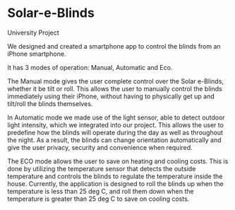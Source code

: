 # Solar-e-Blinds
University Project

We designed and created a smartphone app to control the blinds from an iPhone smartphone.

It has 3 modes of operation: Manual, Automatic and Eco.

The Manual mode gives the user complete control over the Solar e-Blinds, whether it be tilt or roll. This allows the user to manually control the blinds immediately using their iPhone, without having to physically get up and tilt/roll the blinds themselves.

In Automatic mode we made use of the light sensor, able to detect outdoor light intensity, which we integrated into our project. This allows the user to predefine how the blinds will operate during the day as well as throughout the night. As a result, the blinds can change orientation automatically and give the user privacy, security and convenience when required.

The ECO mode allows the user to save on heating and cooling costs. This is done by utilizing the temperature sensor that detects the outside temperature and controls the blinds to regulate the temperature inside the house. Currently, the application is designed to roll the blinds up when the temperature is less than 25 deg C, and roll them down when the temperature is greater than 25 deg C to save on cooling costs.
